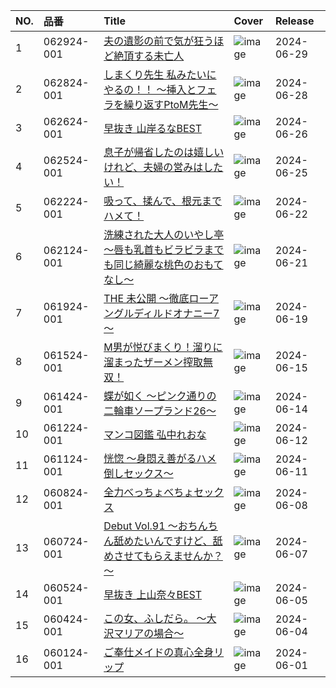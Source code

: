 |NO.|品番|Title|Cover|Release|
|:---|:---|:---|:---|:---|
1|062924-001|[夫の遺影の前で気が狂うほど絶頂する未亡人](https://www.avmoive.top/index.php/archives/34935/)|![image](https://www.caribbeancom.com/moviepages/062924-001/images/l_l.jpg)|2024-06-29
2|062824-001|[しまくり先生 私みたいにやるの！！ ～挿入とフェラを繰り返すPtoM先生～](https://www.avmoive.top/index.php/archives/34936/)|![image](https://www.caribbeancom.com/moviepages/062824-001/images/l_l.jpg)|2024-06-28
3|062624-001|[早抜き 山岸るなBEST](https://www.avmoive.top/index.php/archives/34937/)|![image](https://www.caribbeancom.com/moviepages/062624-001/images/l_l.jpg)|2024-06-26
4|062524-001|[息子が帰省したのは嬉しいけれど、夫婦の営みはしたい！](https://www.avmoive.top/index.php/archives/34938/)|![image](https://www.caribbeancom.com/moviepages/062524-001/images/l_l.jpg)|2024-06-25
5|062224-001|[吸って、揉んで、根元までハメて！](https://www.avmoive.top/index.php/archives/34939/)|![image](https://www.caribbeancom.com/moviepages/062224-001/images/l_l.jpg)|2024-06-22
6|062124-001|[洗練された大人のいやし亭 ～唇も乳首もビラビラまでも同じ綺麗な桃色のおもてなし～](https://www.avmoive.top/index.php/archives/34940/)|![image](https://www.caribbeancom.com/moviepages/062124-001/images/l_l.jpg)|2024-06-21
7|061924-001|[THE 未公開 ～徹底ローアングルディルドオナニー7～](https://www.avmoive.top/index.php/archives/35155/)|![image](https://www.caribbeancom.com/moviepages/061924-001/images/l_l.jpg)|2024-06-19
8|061524-001|[M男が悦びまくり！溜りに溜まったザーメン搾取無双！](https://www.avmoive.top/index.php/archives/34941/)|![image](https://www.caribbeancom.com/moviepages/061524-001/images/l_l.jpg)|2024-06-15
9|061424-001|[蝶が如く ～ピンク通りの二輪車ソープランド26～](https://www.avmoive.top/index.php/archives/34942/)|![image](https://www.caribbeancom.com/moviepages/061424-001/images/l_l.jpg)|2024-06-14
10|061224-001|[マンコ図鑑 弘中れおな](https://www.avmoive.top/index.php/archives/35156/)|![image](https://www.caribbeancom.com/moviepages/061224-001/images/l_l.jpg)|2024-06-12
11|061124-001|[恍惚 ～身悶え善がるハメ倒しセックス～](https://www.avmoive.top/index.php/archives/34943/)|![image](https://www.caribbeancom.com/moviepages/061124-001/images/l_l.jpg)|2024-06-11
12|060824-001|[全力べっちょべちょセックス](https://www.avmoive.top/index.php/archives/34944/)|![image](https://www.caribbeancom.com/moviepages/060824-001/images/l_l.jpg)|2024-06-08
13|060724-001|[Debut Vol.91 ～おちんちん舐めたいんですけど、舐めさせてもらえませんか？～](https://www.avmoive.top/index.php/archives/34945/)|![image](https://www.caribbeancom.com/moviepages/060724-001/images/l_l.jpg)|2024-06-07
14|060524-001|[早抜き 上山奈々BEST](https://www.avmoive.top/index.php/archives/34946/)|![image](https://www.caribbeancom.com/moviepages/060524-001/images/l_l.jpg)|2024-06-05
15|060424-001|[この女、ふしだら。 ～大沢マリアの場合～](https://www.avmoive.top/index.php/archives/34947/)|![image](https://www.caribbeancom.com/moviepages/060424-001/images/l_l.jpg)|2024-06-04
16|060124-001|[ご奉仕メイドの真心全身リップ](https://www.avmoive.top/index.php/archives/34948/)|![image](https://www.caribbeancom.com/moviepages/060124-001/images/l_l.jpg)|2024-06-01